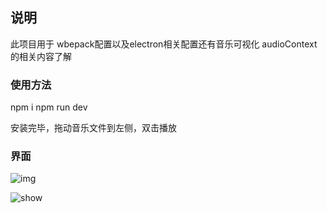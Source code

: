 ## 说明
此项目用于 wbepack配置以及electron相关配置还有音乐可视化  audioContext的相关内容了解


### 使用方法
npm i
npm run dev

安装完毕，拖动音乐文件到左侧，双击播放

### 界面
![img](https://raw.githubusercontent.com/heartOfblack/my-music-player/master/asset/GIF.gif?v=1)


![show](https://raw.githubusercontent.com/heartOfblack/my-music-player/master/asset/show.png)